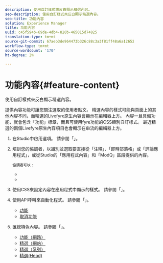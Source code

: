 ```yaml
---
description: 使用自訂樣式來反白顯示精選內容。
seo-description: 使用自訂樣式來反白顯示精選內容。
seo-title: 功能內容
solution: Experience Manager
title: 功能內容
uuid: c45f594b-69de-4db4-820b-465015d74825
translation-type: tm+mt
source-git-commit: 67aeb3de964473b326c88c3a3f81ff48a6a12652
workflow-type: tm+mt
source-wordcount: '170'
ht-degree: 2%

---
```



# 功能內容{#feature-content}

使用自訂樣式來反白顯示精選內容。

提供內容功能可讓您關注選取的使用者貼文。 精選內容的樣式可能與頁面上的其他內容不同，而精選的Livefyre原生內容會顯示在編輯器上方。 內容一旦具備功能，就會包含「功能」標章，而且可使用fyre功能的CSS類別自訂樣式。 最近精選的兩個Livefyre原生內容項目也會顯示在串流的編輯器上方。

1. 在Studio中啟用選項。 請參閱「[](../c-app-customizations/t-enable-featuring-content-in-studio.md#t_enable_featuring_content_in_studio)」。
1. 培訓您的協調者，以識別並選取要直接從「注釋」、「即時部落格」或「評論應用程式」，或從Studio的「應用程式內容」和「ModQ」區段提供的內容。

       協調者可以：
   
   * [](../c-app-customizations/t-select-content-to-feature-from-studio.md#select_content_to_feature_from_studio)
   * [](../c-app-customizations/t-select-content-to-feature.md#t_select_content_to_feature)

1. 使用CSS來設定內容在應用程式中顯示的樣式。 請參閱「[](../c-app-customizations/c-use-css-to-style-featured-content.md#c_use_css_to_style_featured_content)」。
1. 使用API呼叫來自動化程式。 請參閱「[](../c-app-customizations/c-feature-apis.md#c_feature_apis)」。

   * [功能](#c_feature_apis/section_jpw_nqw_xz)
   * [取消功能](#c_feature_apis/section_knh_mqw_xz)

1. 匯總特色內容。 請參閱「[](../c-app-customizations/c-aggregated-featured-content-using-the-featured-apis.md#c_aggregated_featured_content_using_the_featured_apis)」。

   * [功能（網路）](#c_aggregated_featured_content_using_the_featured_apis/section_cgm_1nw_xz)
   * [精選（網站）](#c_aggregated_featured_content_using_the_featured_apis/section_lq5_ymw_xz)
   * [精選（系列）](#c_aggregated_featured_content_using_the_featured_apis/section_kgc_xmw_xz)
   * [精選(Head)](#c_aggregated_featured_content_using_the_featured_apis/section_n4b_lmw_xz)

